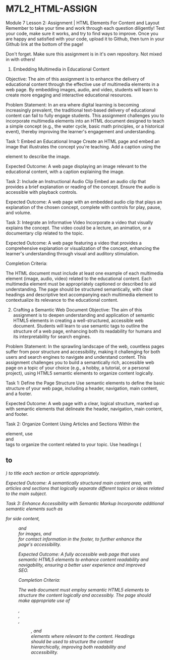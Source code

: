 # M7L2_HTML-ASSIGN

Module 7 Lesson 2: Assignment | HTML Elements For Content and Layout
Remember to take your time and work through each question diligently! Test your code, make sure it works, and try to find ways to improve. Once you are happy and satisfied with your code, upload it to Github, then turn in your Github link at the bottom of the page!

Don't forget. Make sure this assignment is in it's own repository. Not mixed in with others!

1. Embedding Multimedia in Educational Content

Objective: The aim of this assignment is to enhance the delivery of educational content through the effective use of multimedia elements in a web page. By embedding images, audio, and video, students will learn to create more engaging and interactive educational resources.

Problem Statement: In an era where digital learning is becoming increasingly prevalent, the traditional text-based delivery of educational content can fail to fully engage students. This assignment challenges you to incorporate multimedia elements into an HTML document designed to teach a simple concept (e.g., the water cycle, basic math principles, or a historical event), thereby improving the learner's engagement and understanding.

Task 1: Embed an Educational Image Create an HTML page and embed an image that illustrates the concept you're teaching. Add a caption using the <figcaption> element to describe the image.

Expected Outcome: A web page displaying an image relevant to the educational content, with a caption explaining the image.

Task 2: Include an Instructional Audio Clip Embed an audio clip that provides a brief explanation or reading of the concept. Ensure the audio is accessible with playback controls.

Expected Outcome: A web page with an embedded audio clip that plays an explanation of the chosen concept, complete with controls for play, pause, and volume.

Task 3: Integrate an Informative Video Incorporate a video that visually explains the concept. The video could be a lecture, an animation, or a documentary clip related to the topic.

Expected Outcome: A web page featuring a video that provides a comprehensive explanation or visualization of the concept, enhancing the learner's understanding through visual and auditory stimulation.

Completion Criteria:

The HTML document must include at least one example of each multimedia element (image, audio, video) related to the educational content.
Each multimedia element must be appropriately captioned or described to aid understanding.
The page should be structured semantically, with clear headings and descriptive text accompanying each multimedia element to contextualize its relevance to the educational content.

2. Crafting a Semantic Web Document
Objective: The aim of this assignment is to deepen understanding and application of semantic HTML5 elements in creating a well-structured, accessible web document. Students will learn to use semantic tags to outline the structure of a web page, enhancing both its readability for humans and its interpretability for search engines.

Problem Statement: In the sprawling landscape of the web, countless pages suffer from poor structure and accessibility, making it challenging for both users and search engines to navigate and understand content. This assignment challenges you to build a semantically rich, accessible web page on a topic of your choice (e.g., a hobby, a tutorial, or a personal project), using HTML5 semantic elements to organize content logically.

Task 1: Define the Page Structure Use semantic elements to define the basic structure of your web page, including a header, navigation, main content, and a footer.

Expected Outcome: A web page with a clear, logical structure, marked up with semantic elements that delineate the header, navigation, main content, and footer.

Task 2: Organize Content Using Articles and Sections Within the <main> element, use <article> and <section> tags to organize the content related to your topic. Use headings (<h2> to <h6>) to title each section or article appropriately.

Expected Outcome: A semantically structured main content area, with articles and sections that logically separate different topics or ideas related to the main subject.

Task 3: Enhance Accessibility with Semantic Markup Incorporate additional semantic elements such as <aside> for side content, <figure> and <figcaption> for images, and <address> for contact information in the footer, to further enhance the page's accessibility.

Expected Outcome: A fully accessible web page that uses semantic HTML5 elements to enhance content readability and navigability, ensuring a better user experience and improved SEO.

Completion Criteria:

The web document must employ semantic HTML5 elements to structure the content logically and accessibly.
The page should make appropriate use of <article>, <section>, <aside>, <figure>, and <address> elements where relevant to the content.
Headings should be used to structure the content hierarchically, improving both readability and accessibility.
